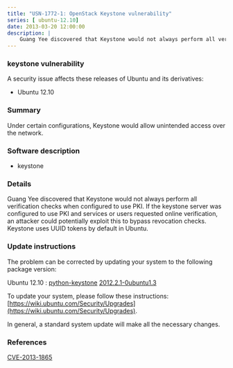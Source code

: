 ```yaml
---
title: "USN-1772-1: OpenStack Keystone vulnerability"
series: [ ubuntu-12.10]
date: 2013-03-20 12:00:00
description: |
    Guang Yee discovered that Keystone would not always perform all verification checks when configured to use PKI. If the keystone server was configured to use PKI and services or users requested online verification, an attacker could potentially exploit this to bypass revocation checks. Keystone uses UUID tokens by default in Ubuntu. 
--- 
```

 
### keystone vulnerability

A security issue affects these releases of Ubuntu and its derivatives:

* Ubuntu 12.10

### Summary

Under certain configurations, Keystone would allow unintended access over the network.

### Software description

* keystone 

### Details

Guang Yee discovered that Keystone would not always perform all verification checks when configured to use PKI. If the keystone server was configured to use PKI and services or users requested online verification, an attacker could potentially exploit this to bypass revocation checks. Keystone uses UUID tokens by default in Ubuntu. 

### Update instructions

The problem can be corrected by updating your system to the following package version:

Ubuntu 12.10
 : [python-keystone](https://launchpad.net/ubuntu/+source/keystone) <span> [2012.2.1-0ubuntu1.3](https://launchpad.net/ubuntu/+source/keystone/2012.2.1-0ubuntu1.3) </span> 

To update your system, please follow these instructions: [https://wiki.ubuntu.com/Security/Upgrades](https://wiki.ubuntu.com/Security/Upgrades).

In general, a standard system update will make all the necessary changes. 

### References

 [CVE-2013-1865](http://people.ubuntu.com/~ubuntu-security/cve/CVE-2013-1865)
 

